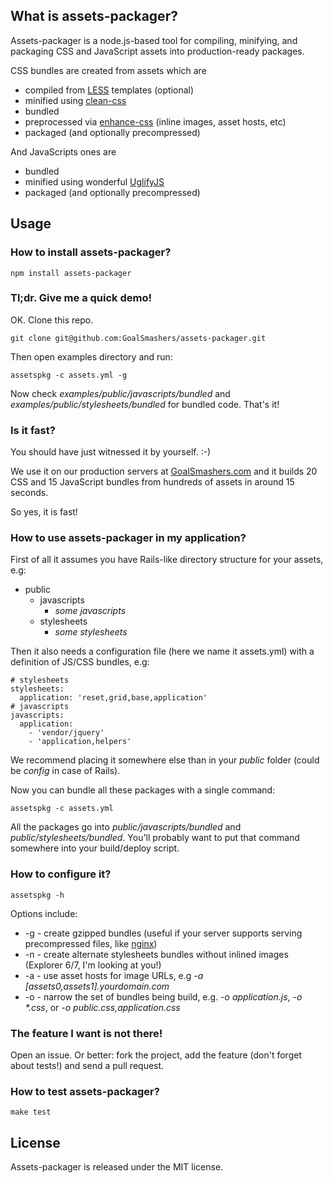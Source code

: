 ## What is assets-packager? ##

Assets-packager is a node.js-based tool for compiling, minifying, and packaging CSS and JavaScript assets into production-ready packages.

CSS bundles are created from assets which are

* compiled from [LESS](https://github.com/cloudhead/less.js) templates (optional)
* minified using [clean-css](https://github.com/GoalSmashers/clean-css)
* bundled
* preprocessed via [enhance-css](https://github.com/GoalSmashers/enhance-css) (inline images, asset hosts, etc)
* packaged (and optionally precompressed)
    
And JavaScripts ones are

* bundled
* minified using wonderful [UglifyJS](https://github.com/mishoo/UglifyJS)
* packaged (and optionally precompressed)

## Usage ##

### How to install assets-packager? ###

    npm install assets-packager

### Tl;dr. Give me a quick demo! ###

OK. Clone this repo.

    git clone git@github.com:GoalSmashers/assets-packager.git

Then open examples directory and run:

    assetspkg -c assets.yml -g
    
Now check _examples/public/javascripts/bundled_ and _examples/public/stylesheets/bundled_ for bundled code.
That's it!

### Is it fast? ###

You should have just witnessed it by yourself. :-)

We use it on our production servers at [GoalSmashers.com](http://goalsmashers.com) and it builds 20 CSS and 15 JavaScript bundles from hundreds of assets in around 15 seconds.

So yes, it is fast!

### How to use assets-packager in my application? ###

First of all it assumes you have Rails-like directory structure for your assets, e.g:

- public
    - javascripts
        - _some javascripts_
    - stylesheets
        - _some stylesheets_

Then it also needs a configuration file (here we name it assets.yml) with a definition of JS/CSS bundles, e.g:
    
    # stylesheets
    stylesheets:
      application: 'reset,grid,base,application'
    # javascripts
    javascripts:
      application:
        - 'vendor/jquery'
        - 'application,helpers'

We recommend placing it somewhere else than in your _public_ folder (could be _config_ in case of Rails).

Now you can bundle all these packages with a single command:

    assetspkg -c assets.yml
    
All the packages go into _public/javascripts/bundled_ and _public/stylesheets/bundled_.
You'll probably want to put that command somewhere into your build/deploy script.

### How to configure it? ###

    assetspkg -h
    
Options include:

* -g - create gzipped bundles (useful if your server supports serving precompressed files, like [nginx](http://wiki.nginx.org/NginxHttpGzipStaticModule))
* -n - create alternate stylesheets bundles without inlined images (Explorer 6/7, I'm looking at you!)
* -a - use asset hosts for image URLs, e.g _-a [assets0,assets1].yourdomain.com_
* -o - narrow the set of bundles being build, e.g. _-o application.js_, _-o *.css_, or _-o public.css,application.css_

### The feature I want is not there! ###

Open an issue. Or better: fork the project, add the feature (don't forget about tests!) and send a pull request.

### How to test assets-packager? ###

    make test

## License ##

Assets-packager is released under the MIT license.